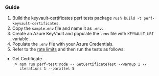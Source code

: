 ### Guide

1. Build the keyvault-certificates perf tests package `rush build -t perf-keyvault-certificates`.
2. Copy the `sample.env` file and name it as `.env`.
3. Create an Azure KeyVault and populate the `.env` file with `KEYVAULT_URI` variable.
4. Populate the `.env` file with your Azure Credentials.
5. Refer to the [rate limits](https://docs.microsoft.com/azure/key-vault/general/service-limits) and then run the tests as follows:

- Get Certificate
  - `npm run perf-test:node -- GetCertificateTest --warmup 1 --iterations 1 --parallel 5`

